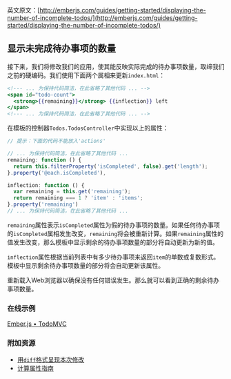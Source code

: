 英文原文：[http://emberjs.com/guides/getting-started/displaying-the-number-of-incomplete-todos/](http://emberjs.com/guides/getting-started/displaying-the-number-of-incomplete-todos/)

## 显示未完成待办事项的数量

接下来，我们将修改我们的应用，使其能反映实际完成的待办事项数量，取缔我们之前的硬编码。我们使用下面两个属相来更新`index.html`：

```handlebars
<!--- ... 为保持代码简洁，在此省略了其他代码 ... -->
<span id="todo-count">
  <strong>{{remaining}}</strong> {{inflection}} left
</span>
<!--- ... 为保持代码简洁，在此省略了其他代码 ... -->
```

在模板的控制器`Todos.TodosController`中实现以上的属性：

```javascript
// 提示：下面的代码不能放入'actions'

// ... 为保持代码简洁，在此省略了其他代码 ...
remaining: function () {
  return this.filterProperty('isCompleted', false).get('length');
}.property('@each.isCompleted'),

inflection: function () {
  var remaining = this.get('remaining');
  return remaining === 1 ? 'item' : 'items';
}.property('remaining')
// ... 为保持代码简洁，在此省略了其他代码 ...
```

`remaining`属性表示`isCompleted`属性为假的待办事项的数量。如果任何待办事项的`isCompleted`属相发生改变，`remaining`将会被重新计算。如果`remaining`属性的值发生改变，那么模板中显示剩余的待办事项数量的部分将自动更新为新的值。

`inflection`属性根据当前列表中有多少待办事项来返回`item`的单数或复数形式。模板中显示剩余待办事项数量的部分将会自动更新该属性。

重新载入Web浏览器以确保没有任何错误发生。那么就可以看到正确的剩余待办事项数量。

### 在线示例

<a class="jsbin-embed" href="http://jsbin.com/onOCIrA/1/embed?live">Ember.js • TodoMVC</a><script src="http://static.jsbin.com/js/embed.js"></script>
  
### 附加资源

  * [用`diff`格式呈现本次修改](https://github.com/emberjs/quickstart-code-sample/commit/b418407ed9666714c82d894d6b70f785674f7a45)
  * [计算属性指南](/guides/object-model/computed-properties/) 
